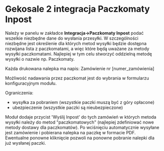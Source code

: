 Gekosale 2 integracja Paczkomaty Inpost
========

Należy w panelu w zakładce **Integracja->Paczkomaty Inpost** podać wszelkie niezbędne dane do wysłania przesyłki. W szczególności niezbędne jest określenie dla których metod wysyłki będzie dostępna rozwijana lista z paczkomatami, a więc które będą uważane za metody wysyłki paczkomatami. Najlepiej w tym celu stworzyć oddzielną metodę wysyłki o nazwie np. Paczkomaty.

Każda drukowana nalepka ma napis: Zamówienie nr [numer_zamówienia]

Możliwość nadawania przez paczkomat jest do wybrania w formularzu konfiguracyjnym modułu.

Ograniczenia:
- wysyłka za pobraniem (wszystkie paczki muszą być z góry opłacone)
- ubezpieczenie (wszystkie paczki są nieubezpieczone)


Moduł dodaje przycist 'Wyślij Inpost' do tych zamówień w których metoda wysyłki należy do metod "paczkomatowych" (najlepiej zdefiniować nowe metody dostawy dla paczkomatów). Po wciśnięciu automatycznie wysyłane jest zamówienie i pobierana nalepka na paczkę w formacie PDF. Ewentualne ponowne kliknięcie pozwoli na ponowne pobranie nalepki dla już wysłanej paczki.
